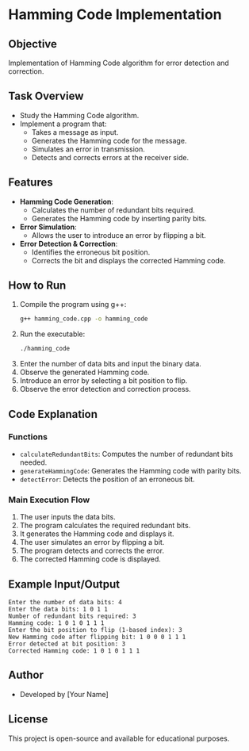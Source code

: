 # Hamming Code Implementation

## Objective
Implementation of Hamming Code algorithm for error detection and correction.

## Task Overview
- Study the Hamming Code algorithm.
- Implement a program that:
  - Takes a message as input.
  - Generates the Hamming code for the message.
  - Simulates an error in transmission.
  - Detects and corrects errors at the receiver side.

## Features
- **Hamming Code Generation**:
  - Calculates the number of redundant bits required.
  - Generates the Hamming code by inserting parity bits.
- **Error Simulation**:
  - Allows the user to introduce an error by flipping a bit.
- **Error Detection & Correction**:
  - Identifies the erroneous bit position.
  - Corrects the bit and displays the corrected Hamming code.

## How to Run
1. Compile the program using g++:
   ```sh
   g++ hamming_code.cpp -o hamming_code
   ```
2. Run the executable:
   ```sh
   ./hamming_code
   ```
3. Enter the number of data bits and input the binary data.
4. Observe the generated Hamming code.
5. Introduce an error by selecting a bit position to flip.
6. Observe the error detection and correction process.

## Code Explanation
### Functions
- `calculateRedundantBits`: Computes the number of redundant bits needed.
- `generateHammingCode`: Generates the Hamming code with parity bits.
- `detectError`: Detects the position of an erroneous bit.

### Main Execution Flow
1. The user inputs the data bits.
2. The program calculates the required redundant bits.
3. It generates the Hamming code and displays it.
4. The user simulates an error by flipping a bit.
5. The program detects and corrects the error.
6. The corrected Hamming code is displayed.

## Example Input/Output
```
Enter the number of data bits: 4
Enter the data bits: 1 0 1 1
Number of redundant bits required: 3
Hamming code: 1 0 1 0 1 1 1 
Enter the bit position to flip (1-based index): 3
New Hamming code after flipping bit: 1 0 0 0 1 1 1 
Error detected at bit position: 3
Corrected Hamming code: 1 0 1 0 1 1 1 
```

## Author
- Developed by [Your Name]

## License
This project is open-source and available for educational purposes.

